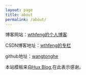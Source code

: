 ```yaml
---
layout: page
title: about
permalink: /about/
---
```



博客网站：[wthfeng的个人博客](http://wangtonghe.github.io)

CSDN博客地址：[wthfeng的专栏](http://blog.csdn.net/wthfeng)

github地址：[wangtonghe](https://github.com/wangtonghe)


本站模板来自[Hux Blog](https://github.com/Huxpro/huxpro.github.io),在此表示感谢。